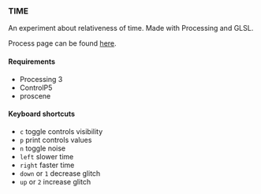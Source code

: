 ### TIME

An experiment about relativeness of time. Made with Processing and GLSL.

Process page can be found [here](http://hulionix.com/time).

#### Requirements

- Processing 3
- ControlP5
- proscene

#### Keyboard shortcuts

- `c` toggle controls visibility
- `p` print controls values
- `n` toggle noise
- `left` slower time
- `right` faster time
- `down` or `1` decrease glitch
- `up` or `2` increase glitch
